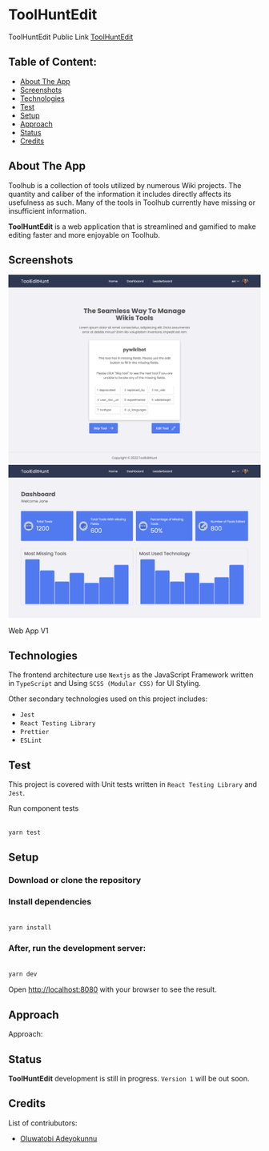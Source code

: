 # ToolHuntEdit

ToolHuntEdit Public Link [ToolHuntEdit](https://tools-edit-hunt.vercel.app/)

## Table of Content:

-   [About The App](#about-the-app)
-   [Screenshots](#screenshots)
-   [Technologies](#technologies)
-   [Test](#test)
-   [Setup](#setup)
-   [Approach](#approach)
-   [Status](#status)
-   [Credits](#credits)

## About The App

Toolhub is a collection of tools utilized by numerous Wiki projects. The quantity and caliber of the information it includes directly affects its usefulness as such. Many of the tools in Toolhub currently have missing or insufficient information.

**ToolHuntEdit**  is a web application that is streamlined and gamified to make editing faster and more enjoyable on Toolhub.


## Screenshots
![Home](./public/home.png)
![Dashboard](./public/dashboard.png)

Web App V1

## Technologies

The frontend architecture use `Nextjs` as the JavaScript Framework written in `TypeScript` and Using `SCSS (Modular CSS)` for UI Styling.

Other secondary technologies used on this project includes:

-   `Jest`
-   `React Testing Library`
-   `Prettier`
-   `ESLint`


## Test

This project is covered with Unit tests written in `React Testing Library` and `Jest`.

Run component tests

```bash

yarn test
```

## Setup

### Download or clone the repository

### Install dependencies

```bash

yarn install
```

### After, run the development server:

```bash

yarn dev
```

Open [http://localhost:8080](http://localhost:8080) with your browser to see the result.

## Approach

Approach:

## Status

**ToolHuntEdit** development is still in progress. `Version 1` will be out soon.

## Credits

List of contriubutors:

-   [Oluwatobi Adeyokunnu](https://tobianointing.github.io/)

